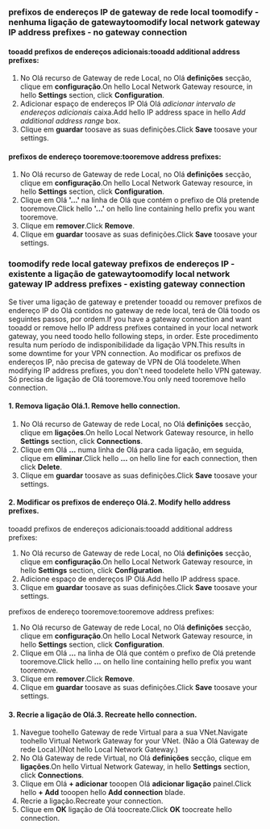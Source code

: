 ### <span data-ttu-id="f59ee-101"><a name="noconnection"></a>prefixos de endereços IP de gateway de rede local toomodify - nenhuma ligação de gateway</span><span class="sxs-lookup"><span data-stu-id="f59ee-101"><a name="noconnection"></a>toomodify local network gateway IP address prefixes - no gateway connection</span></span>

#### <a name="tooadd-additional-address-prefixes"></a><span data-ttu-id="f59ee-102">tooadd prefixos de endereços adicionais:</span><span class="sxs-lookup"><span data-stu-id="f59ee-102">tooadd additional address prefixes:</span></span>

1. <span data-ttu-id="f59ee-103">No Olá recurso de Gateway de rede Local, no Olá **definições** secção, clique em **configuração**.</span><span class="sxs-lookup"><span data-stu-id="f59ee-103">On hello Local Network Gateway resource, in hello **Settings** section, click **Configuration**.</span></span>
2. <span data-ttu-id="f59ee-104">Adicionar espaço de endereços IP Olá Olá *adicionar intervalo de endereços adicionais* caixa.</span><span class="sxs-lookup"><span data-stu-id="f59ee-104">Add hello IP address space in hello *Add additional address range* box.</span></span>
3. <span data-ttu-id="f59ee-105">Clique em **guardar** toosave as suas definições.</span><span class="sxs-lookup"><span data-stu-id="f59ee-105">Click **Save** toosave your settings.</span></span>

#### <a name="tooremove-address-prefixes"></a><span data-ttu-id="f59ee-106">prefixos de endereço tooremove:</span><span class="sxs-lookup"><span data-stu-id="f59ee-106">tooremove address prefixes:</span></span>

1. <span data-ttu-id="f59ee-107">No Olá recurso de Gateway de rede Local, no Olá **definições** secção, clique em **configuração**.</span><span class="sxs-lookup"><span data-stu-id="f59ee-107">On hello Local Network Gateway resource, in hello **Settings** section, click **Configuration**.</span></span>
2. <span data-ttu-id="f59ee-108">Clique em Olá **'...'** na linha de Olá que contém o prefixo de Olá pretende tooremove.</span><span class="sxs-lookup"><span data-stu-id="f59ee-108">Click hello **'...'** on hello line containing hello prefix you want tooremove.</span></span>
3. <span data-ttu-id="f59ee-109">Clique em **remover**.</span><span class="sxs-lookup"><span data-stu-id="f59ee-109">Click **Remove**.</span></span>
4. <span data-ttu-id="f59ee-110">Clique em **guardar** toosave as suas definições.</span><span class="sxs-lookup"><span data-stu-id="f59ee-110">Click **Save** toosave your settings.</span></span>

### <span data-ttu-id="f59ee-111"><a name="withconnection"></a>toomodify rede local gateway prefixos de endereços IP - existente a ligação de gateway</span><span class="sxs-lookup"><span data-stu-id="f59ee-111"><a name="withconnection"></a>toomodify local network gateway IP address prefixes - existing gateway connection</span></span>

<span data-ttu-id="f59ee-112">Se tiver uma ligação de gateway e pretender tooadd ou remover prefixos de endereço IP do Olá contidos no gateway de rede local, terá de Olá toodo os seguintes passos, por ordem.</span><span class="sxs-lookup"><span data-stu-id="f59ee-112">If you have a gateway connection and want tooadd or remove hello IP address prefixes contained in your local network gateway, you need toodo hello following steps, in order.</span></span> <span data-ttu-id="f59ee-113">Este procedimento resulta num período de indisponibilidade da ligação VPN.</span><span class="sxs-lookup"><span data-stu-id="f59ee-113">This results in some downtime for your VPN connection.</span></span> <span data-ttu-id="f59ee-114">Ao modificar os prefixos de endereços IP, não precisa de gateway de VPN de Olá toodelete.</span><span class="sxs-lookup"><span data-stu-id="f59ee-114">When modifying IP address prefixes, you don't need toodelete hello VPN gateway.</span></span> <span data-ttu-id="f59ee-115">Só precisa de ligação de Olá tooremove.</span><span class="sxs-lookup"><span data-stu-id="f59ee-115">You only need tooremove hello connection.</span></span>

#### <a name="1-remove-hello-connection"></a><span data-ttu-id="f59ee-116">1. Remova ligação Olá.</span><span class="sxs-lookup"><span data-stu-id="f59ee-116">1. Remove hello connection.</span></span>

1. <span data-ttu-id="f59ee-117">No Olá recurso de Gateway de rede Local, no Olá **definições** secção, clique em **ligações**.</span><span class="sxs-lookup"><span data-stu-id="f59ee-117">On hello Local Network Gateway resource, in hello **Settings** section, click **Connections**.</span></span>
2. <span data-ttu-id="f59ee-118">Clique em Olá **...**  numa linha de Olá para cada ligação, em seguida, clique em **eliminar**.</span><span class="sxs-lookup"><span data-stu-id="f59ee-118">Click hello **...** on hello line for each connection, then click **Delete**.</span></span>
3. <span data-ttu-id="f59ee-119">Clique em **guardar** toosave as suas definições.</span><span class="sxs-lookup"><span data-stu-id="f59ee-119">Click **Save** toosave your settings.</span></span>

#### <a name="2-modify-hello-address-prefixes"></a><span data-ttu-id="f59ee-120">2. Modificar os prefixos de endereço Olá.</span><span class="sxs-lookup"><span data-stu-id="f59ee-120">2. Modify hello address prefixes.</span></span>

<span data-ttu-id="f59ee-121">tooadd prefixos de endereços adicionais:</span><span class="sxs-lookup"><span data-stu-id="f59ee-121">tooadd additional address prefixes:</span></span>

1. <span data-ttu-id="f59ee-122">No Olá recurso de Gateway de rede Local, no Olá **definições** secção, clique em **configuração**.</span><span class="sxs-lookup"><span data-stu-id="f59ee-122">On hello Local Network Gateway resource, in hello **Settings** section, click **Configuration**.</span></span>
2. <span data-ttu-id="f59ee-123">Adicione espaço de endereços IP Olá.</span><span class="sxs-lookup"><span data-stu-id="f59ee-123">Add hello IP address space.</span></span>
3. <span data-ttu-id="f59ee-124">Clique em **guardar** toosave as suas definições.</span><span class="sxs-lookup"><span data-stu-id="f59ee-124">Click **Save** toosave your settings.</span></span>

<span data-ttu-id="f59ee-125">prefixos de endereço tooremove:</span><span class="sxs-lookup"><span data-stu-id="f59ee-125">tooremove address prefixes:</span></span>

1. <span data-ttu-id="f59ee-126">No Olá recurso de Gateway de rede Local, no Olá **definições** secção, clique em **configuração**.</span><span class="sxs-lookup"><span data-stu-id="f59ee-126">On hello Local Network Gateway resource, in hello **Settings** section, click **Configuration**.</span></span>
2. <span data-ttu-id="f59ee-127">Clique em Olá **...**  na linha de Olá que contém o prefixo de Olá pretende tooremove.</span><span class="sxs-lookup"><span data-stu-id="f59ee-127">Click hello **...** on hello line containing hello prefix you want tooremove.</span></span>
3. <span data-ttu-id="f59ee-128">Clique em **remover**.</span><span class="sxs-lookup"><span data-stu-id="f59ee-128">Click **Remove**.</span></span>
4. <span data-ttu-id="f59ee-129">Clique em **guardar** toosave as suas definições.</span><span class="sxs-lookup"><span data-stu-id="f59ee-129">Click **Save** toosave your settings.</span></span>

#### <a name="3-recreate-hello-connection"></a><span data-ttu-id="f59ee-130">3. Recrie a ligação de Olá.</span><span class="sxs-lookup"><span data-stu-id="f59ee-130">3. Recreate hello connection.</span></span>

1. <span data-ttu-id="f59ee-131">Navegue toohello Gateway de rede Virtual para a sua VNet.</span><span class="sxs-lookup"><span data-stu-id="f59ee-131">Navigate toohello Virtual Network Gateway for your VNet.</span></span> <span data-ttu-id="f59ee-132">(Não a Olá Gateway de rede Local.)</span><span class="sxs-lookup"><span data-stu-id="f59ee-132">(Not hello Local Network Gateway.)</span></span>
2. <span data-ttu-id="f59ee-133">No Olá Gateway de rede Virtual, no Olá **definições** secção, clique em **ligações**.</span><span class="sxs-lookup"><span data-stu-id="f59ee-133">On hello Virtual Network Gateway, in hello **Settings** section, click **Connections**.</span></span>
3. <span data-ttu-id="f59ee-134">Clique em Olá **+ adicionar** tooopen Olá **adicionar ligação** painel.</span><span class="sxs-lookup"><span data-stu-id="f59ee-134">Click hello **+ Add** tooopen hello **Add connection** blade.</span></span>
4. <span data-ttu-id="f59ee-135">Recrie a ligação.</span><span class="sxs-lookup"><span data-stu-id="f59ee-135">Recreate your connection.</span></span>
5. <span data-ttu-id="f59ee-136">Clique em **OK** ligação de Olá toocreate.</span><span class="sxs-lookup"><span data-stu-id="f59ee-136">Click **OK** toocreate hello connection.</span></span>
